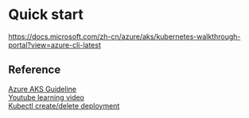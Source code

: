 # Quick start
https://docs.microsoft.com/zh-cn/azure/aks/kubernetes-walkthrough-portal?view=azure-cli-latest



## Reference
[Azure AKS Guideline](https://github.com/jethroau/blogs/blob/master/azure/aks.md)   
[Youtube learning video](https://azure.microsoft.com/en-us/resources/kubernetes-learning-path/)  
[Kubectl create/delete deployment](https://blog.csdn.net/liumiaocn/article/details/73913597)  